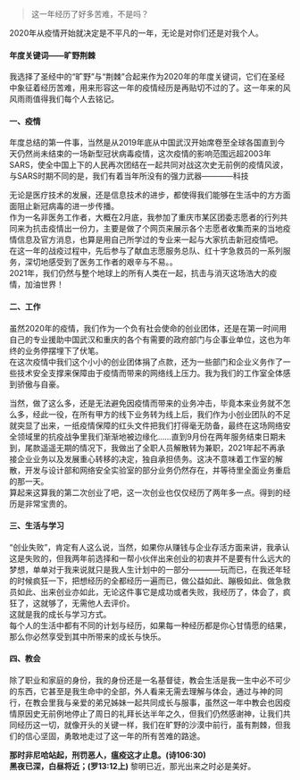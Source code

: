 [TITLE]:2020年终总结，2021年路途中的黑暗初现黎明
[TAGS]:其它

> 这一年经历了好多苦难，不是吗？

2020年从疫情开始就决定是不平凡的一年，无论是对你们还是对我个人。

#### **年度关键词——旷野荆棘**  
我选择了圣经中的“旷野”与“荆棘”合起来作为2020年的年度关键词，它们在圣经中象征着经历苦难，用来形容这一年的疫情经历是再贴切不过的了。这一年来的风风雨雨值得我们每个人去铭记。  

#### **一、疫情**  
年度总结的第一件事，当然是从2019年底从中国武汉开始席卷至全球各国直到今天仍然尚未结束的一场新型冠状病毒疫情，这次疫情的影响范围远超2003年SARS，使全中国上下的人民再次团结在一起共同对战这次史无前例的疫情风波，与SARS时期不同的是，我们有着当年所没有的强力武器————科技  

无论是医疗技术的发展，还是信息技术的进步，都使得我们能够在生活中的方方面面阻止新冠病毒的进一步传播。  
作为一名非医务工作者，大概在2月底，我参加了重庆市某区团委志愿者的行列共同来为抗击疫情出一份力，主要是做了个网页来展示各个志愿者收集而来的当地疫情信息及官方消息，也算是用自己所学过的专业来一起与大家抗击新冠疫情吧。  
在这一年的战疫过程中，先后参与了献血志愿服务总队、红十字急救员的一系列服务，深切地感受到了医务工作者的艰辛与不易。。  
2021年，我们仍然与整个地球上的所有人类在一起，抗击与消灭这场浩大的疫情，加油世界！

#### **二、工作**  
虽然2020年的疫情，我们作为一个负有社会使命的创业团体，还是在第一时间用自己的专业援助中国武汉和重庆的各个有需要的政府部门与企事业单位，这也为年终的业务停摆埋下了伏笔。  
在这次疫情中我们这个小小的创业团体捐了点款，还为一些部门和企业义务作了一些技术安全支撑来保障由于疫情而带来的网络线上压力。我为我们的工作室全体感到骄傲与自豪。  

当然，做了这么多，还是无法避免因疫情而带来的业务冲击，毕竟本来业务就不怎么多，经此一役，在所有甲方的线下业务转为线上后，我们作为小创业团队的不足就突显了出来，一纸疫情保障的红头文件把我们打得毫无防备，最终在这场网络安全领域里的抗疫战争里我们渐渐地被边缘化……直到9月份在两年服务结束日期未到，尾款遥遥无期的情况下，我做出了全职人员解散转为兼职，2021年起不再承接企业业务以及发展重心转移的决定，独自承担债务。这决不意味着工作室的解散，开发与设计部和网络安全实验室的部分业务仍然存在，并等待里全面业务重启的那一天。  
算起来这算我的第二次创业了吧，这一次创业也仅仅经历了两年多一点。得到的经历是非常宝贵的。  

#### **三、生活与学习**
“创业失败”，肯定有人这么说，当然，如果你从赚钱与企业存活方面来讲，我承认这是失败的，但我两年前选择和一帮小伙伴出来创业的初衷并不是要有什么远大的梦想，单单对于我来说就只是我人生计划中的一部分————玩而已，在我还年轻的时候疯狂一下，把想经历的全都经历一遍而已，做公益如此、蹦极如此、做急救员如此、出来创业亦如此，无论这件事它是成功或者失败，我经历了，体会了，疯狂了，这就够了，无需他人去评价。  
这就是我的成长与学习方式。  
每个人的生活中都有不同的计划与经历，如果每一种经历都是你心甘情愿的结果，那么你必然享受到其中所带来的成长与快乐。

#### **四、教会**
除了职业和家庭的身份，我的身份还是一名基督徒，教会生活是我一生中必不可少的东西，它甚至是我生命中的全部，外人看来无需去理解与体会，通过与神的同行，在教会里我与亲爱的弟兄姊妹一起共同成长与服事，虽然这一年中教会也因疫情原因史无前例地停止了周日的礼拜长达半年之久，但我们仍然感谢神，让我们共同经历这一切，就像开头的关键一样，我们在旷野的沙漠中前行，虽有荆棘，但我们的信心坚固，勇敢地走过了这一年的所有苦难的路途。


**那时非尼哈站起，刑罚恶人，瘟疫这才止息。(诗106:30)**  
**黑夜已深，白昼将近；(罗13:12上)**   黎明已近，那光出来之时必是美好。